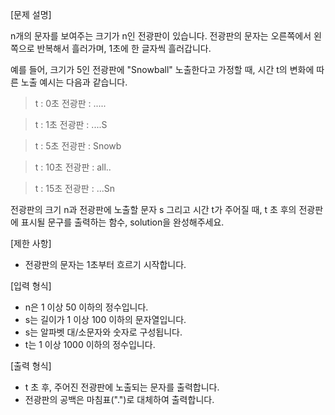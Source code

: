 [문제 설명]

n개의 문자를 보여주는 크기가 n인 전광판이 있습니다. 전광판의 문자는 오른쪽에서 왼쪽으로 반복해서 흘러가며, 1초에 한 글자씩 흘러갑니다.

예를 들어, 크기가 5인 전광판에 "Snowball" 노출한다고 가정할 때, 시간 t의 변화에 따른 노출 예시는 다음과 같습니다.


> t : 0초
전광판 : .....

> t : 1초
전광판 : ....S

> t : 5초
전광판 : Snowb

> t : 10초
전광판 : all..

> t : 15초
전광판 : ...Sn

전광판의 크기 n과 전광판에 노출할 문자 s 그리고 시간 t가 주어질 때, t 초 후의 전광판에 표시될 문구를 출력하는 함수, solution을 완성해주세요.

[제한 사항]

- 전광판의 문자는 1초부터 흐르기 시작합니다.

[입력 형식]

- n은 1 이상 50 이하의 정수입니다.
- s는 길이가 1 이상 100 이하의 문자열입니다.
- s는 알파벳 대/소문자와 숫자로 구성됩니다.
- t는 1 이상 1000 이하의 정수입니다.

[출력 형식]

- t 초 후, 주어진 전광판에 노출되는 문자를 출력합니다.
- 전광판의 공백은 마침표(".")로 대체하여 출력합니다.